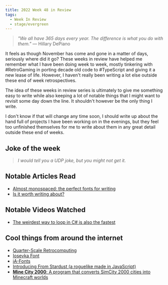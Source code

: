 ```yaml
---
title: 2022 Week 48 in Review
tags:
  - Week In Review
  - stage/evergreen
---
```



> _"We all have 365 days every year. The difference is what you do with them."_
> — Hillary DePiano

It feels as though November has come and gone in a matter of days, seriously where did it go? These weeks in review have helped me remember what I have been doing week to week, mostly tinkering with #RetroGaming in porting decade old code to #TypeScript and giving it a new lease of life. However, I haven't really been writing a lot else outside these end of week retrospectives.

The idea of these weeks in review series is ultimately to give me something easy to write while also keeping a lot of notable things that I might want to revisit some day down the line. It shouldn't however be the only thing I write.

I don't know if that will change any time soon, I should write up about the hand full of projects I have been working on in the evenings, but they feel too unfinished themselves for me to write about them in any great detail outside these end of weeks.

## Joke of the week
> _I would tell you a UDP joke, but you might not get it._

## Notable Articles Read
- [Almost monospaced: the perfect fonts for writing](https://blakewatson.com/journal/almost-monospaced-the-perfect-fonts-for-writing/)
- [Is it worth writing about?](https://notes.eatonphil.com/is-it-worth-writing-about.html)

## Notable Videos Watched
- [The weirdest way to loop in C# is also the fastest](https://www.youtube.com/watch?v=cwBrWn4m9y8)

## Cool things from around the internet
- [Quarter-Scale Retrocomputing](https://bbenchoff.github.io/pages/BeBox.html)
- [Iosevka Font](https://typeof.net/Iosevka/)
- [iA-Fonts](https://github.com/iaolo/iA-Fonts)
- [Introducing From Stardust (a roguelike made in JavaScript)](https://old.reddit.com/r/roguelikedev/comments/z2w1td/introducing_from_stardust_a_roguelike_made_in/)
- [**Mine City 2000**: A program that converts SimCity 2000 cities into Minecraft worlds](https://github.com/jgosar/mine-city-2000)